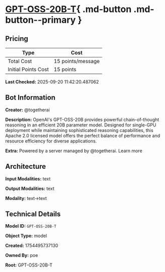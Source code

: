 # [GPT-OSS-20B-T](https://poe.com/GPT-OSS-20B-T){ .md-button .md-button--primary }

## Pricing

| Type | Cost |
|------|------|
| Total Cost | 15 points/message |
| Initial Points Cost | 15 points |

**Last Checked:** 2025-09-20 11:42:20.487062


## Bot Information

**Creator:** @togetherai

**Description:** OpenAI's GPT-OSS-20B provides powerful chain-of-thought reasoning in an efficient 20B parameter model. Designed for single-GPU deployment while maintaining sophisticated reasoning capabilities, this Apache 2.0 licensed model offers the perfect balance of performance and resource efficiency for diverse applications.

**Extra:** Powered by a server managed by @togetherai. Learn more


## Architecture

**Input Modalities:** text

**Output Modalities:** text

**Modality:** text->text


## Technical Details

**Model ID:** `GPT-OSS-20B-T`

**Object Type:** model

**Created:** 1754495737130

**Owned By:** poe

**Root:** GPT-OSS-20B-T
